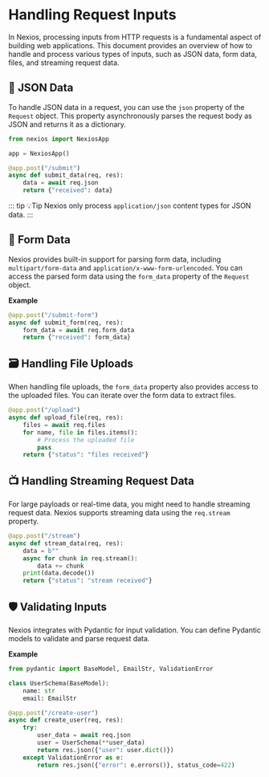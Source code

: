 # Handling Request Inputs

In Nexios, processing inputs from HTTP requests is a fundamental aspect of building web applications. This document provides an overview of how to handle and process various types of inputs, such as JSON data, form data, files, and streaming request data.

## 📃 JSON Data 

To handle JSON data in a request, you can use the `json` property of the `Request` object. This property asynchronously parses the request body as JSON and returns it as a dictionary.



```python
from nexios import NexiosApp

app = NexiosApp()

@app.post("/submit")
async def submit_data(req, res):
    data = await req.json
    return {"received": data}
```

::: tip 💡Tip
Nexios only process `application/json` content types for JSON data.
:::

## 📃 Form Data

Nexios provides built-in support for parsing form data, including `multipart/form-data` and `application/x-www-form-urlencoded`. You can access the parsed form data using the `form_data` property of the `Request` object.

**Example**

```python
@app.post("/submit-form")
async def submit_form(req, res):
    form_data = await req.form_data
    return {"received": form_data}
```



## 🗃️ Handling File Uploads

When handling file uploads, the `form_data` property also provides access to the uploaded files. You can iterate over the form data to extract files.


```python
@app.post("/upload")
async def upload_file(req, res):
    files = await req.files
    for name, file in files.items():
        # Process the uploaded file
        pass
    return {"status": "files received"}
```



## 📺 Handling Streaming Request Data

For large payloads or real-time data, you might need to handle streaming request data. Nexios supports streaming data using the `req.stream` property.



```python
@app.post("/stream")
async def stream_data(req, res):
    data = b""
    async for chunk in req.stream():
        data += chunk
    print(data.decode())
    return {"status": "stream received"}
```

## 🛡️ Validating Inputs

Nexios integrates with Pydantic for input validation. You can define Pydantic models to validate and parse request data.

**Example**

```python
from pydantic import BaseModel, EmailStr, ValidationError

class UserSchema(BaseModel):
    name: str
    email: EmailStr

@app.post("/create-user")
async def create_user(req, res):
    try:
        user_data = await req.json
        user = UserSchema(**user_data)
        return res.json({"user": user.dict()})
    except ValidationError as e:
        return res.json({"error": e.errors()}, status_code=422)
```

